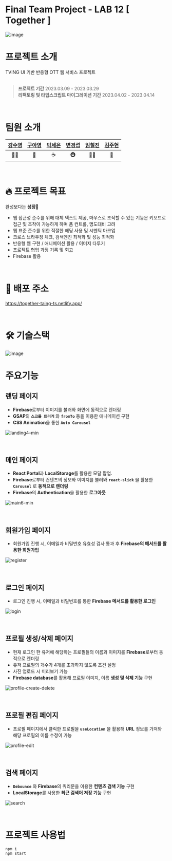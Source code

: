 # Final Team Project - LAB 12 [ Together ]

![image](https://user-images.githubusercontent.com/94541099/228397630-638f9c5e-68f1-4e01-9ba2-684330e19e9c.png)

# 프로젝트 소개
TVING UI 기반 반응형 OTT 웹 서비스 프로젝트
<br/>
<br/>
>**프로젝트 기간** 2023.03.09 - 2023.03.29<br/>**리팩토링 및 타입스크립트 마이그레이션 기간** 2023.04.02 - 2023.04.14
<br/>

# 팀원 소개

[강수영](https://github.com/sykang013) | [구아영](https://github.com/guahyoung) | [박세은](https://github.com/senasoon) | [변경섭](https://github.com/kyungseob7)  | [임철진](https://github.com/imironjin) | [김주현](https://github.com/pingandthepong)
:--: | :--: | :--: |:--:| :--: |:--:
|🏊‍♀️|🍠|☕️|🚇|🔩👖|🦉|

<br/>

# 🔥 프로젝트 목표
완성보다는 **성장**💪

- 웹 접근성 준수를 위해 대체 텍스트 제공, 마우스로 조작할 수 있는 기능은 키보드로 접근 및 조작이 가능하게 하며 폼 컨트롤, 명도대비 고려
- 웹 표준 준수를 위한 적절한 헤딩 사용 및 시멘틱 마크업
- 크로스 브라우징 체크, 검색엔진 최적화 및 성능 최적화
- 반응형 웹 구현 / 애니메이션 활용 / 이미지 다루기
- 프로젝트 협업 과정 기록 및 회고
- Firebase 활용

<br/>

# 🔗 배포 주소

https://together-taing-ts.netlify.app/

<br/>

# 🛠 기술스택 

![image](https://user-images.githubusercontent.com/102699437/235487094-12c81e20-179e-42d3-a02b-98e973e3b725.png)

# 주요기능

## 랜딩 페이지
- **Firebase**로부터 이미지를 불러와 화면에 동적으로 렌더링
- **GSAP**의 **`스크롤 트리거`** 와 **`fromTo`** 등을 이용한 애니메이션 구현
- **CSS Animation**을 통한 **`Auto Carousel`**

![landing4-min](https://user-images.githubusercontent.com/102699437/229759370-d42bbc3b-5a58-4dd6-89d0-87c3a6cd9f89.gif)

<br>

## 메인 페이지
- **React Portal**과 **LocalStorage**를 활용한 모달 팝업.
- **Firebase**로부터 컨텐츠의 정보와 이미지를 불러와 **`react-slick`** 을 활용한 **`Carousel`** 로 **동적으로 렌더링**
- **Firebase**의 **Authentication**을 활용한 **로그아웃**

![main6-min](https://user-images.githubusercontent.com/102699437/229760721-0f92f38b-a22a-4f39-ae6b-7827ff22c345.gif)

<br>

## 회원가입 페이지
- 회원가입 진행 시, 이메일과 비밀번호 유효성 검사 통과 후 **Firebase의 메서드를 활용한 회원가입**

![register](https://user-images.githubusercontent.com/102699437/229749434-83ae650e-671b-4921-baff-74bb5912ce22.gif)

<br>

## 로그인 페이지
- 로그인 진행 시, 이메일과 비밀번호를 통한 **Firebase 메서드를 활용한 로그인**

![login](https://user-images.githubusercontent.com/102699437/229747669-02c94e6f-d7eb-4968-a7ce-262f67976ead.gif)

<br>

## 프로필 생성/삭제 페이지
- 현재 로그인 한 유저에 해당하는 프로필들의 이름과 이미지를 **Firebase**로부터 동적으로 렌더링
- 유저 프로필의 개수가 4개를 초과하지 않도록 조건 설정
- 사진 업로드 시 미리보기 가능
- **Firebase database**를 활용해 프로필 이미지, 이름 **생성 및 삭제 기능** 구현

![profile-create-delete](https://user-images.githubusercontent.com/102699437/229747811-41a6f541-5d2f-48e0-b4e7-4f7817819e87.gif)

<br>

## 프로필 편집 페이지
- 프로필 페이지에서 클릭한 프로필을 **`useLocation`** 을 활용해 **URL** 정보를 가져와 해당 프로필의 이름 수정이 가능

![profile-edit](https://user-images.githubusercontent.com/102699437/229748462-3e85692c-f748-45e0-9852-7d330fba01be.gif)

<br>

## 검색 페이지
- **`Debounce`** 와 **Firebase**의 쿼리문을 이용한 **컨텐츠 검색 기능** 구현
- **LocalStorage**를 사용한 **최근 검색어 저장 기능** 구현

![search](https://user-images.githubusercontent.com/102699437/229749487-450aafc2-736d-4b51-9c75-c07d874a947c.gif)

<br/>

# 프로젝트 사용법

```
npm i
npm start
```

